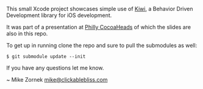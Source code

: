 This small Xcode project showcases simple use of [Kiwi](https://github.com/allending/Kiwi), a Behavior Driven Development library for iOS development.

It was part of a presentation at [Philly CocoaHeads](http://phillycocoa.org/) of which the slides are also in this repo.

To get up in running clone the repo and sure to pull the submodules as well:

    $ git submodule update --init

If you have any questions let me know.

~ Mike Zornek <mike@clickablebliss.com>